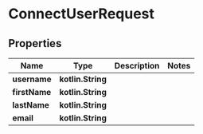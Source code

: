 
# ConnectUserRequest

## Properties
| Name | Type | Description | Notes |
| ------------ | ------------- | ------------- | ------------- |
| **username** | **kotlin.String** |  |  |
| **firstName** | **kotlin.String** |  |  |
| **lastName** | **kotlin.String** |  |  |
| **email** | **kotlin.String** |  |  |



